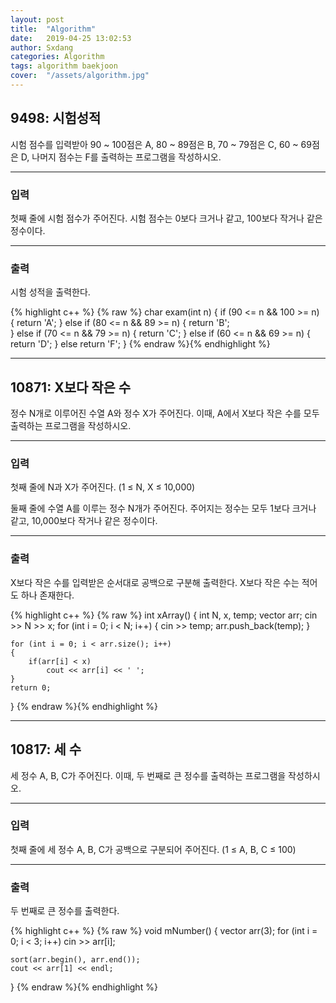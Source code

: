 ```yaml
---
layout: post
title:  "Algorithm"
date:   2019-04-25 13:02:53
author: Sxdang
categories: Algorithm
tags: algorithm baekjoon
cover:  "/assets/algorithm.jpg"
---
```


## 9498: 시험성적
시험 점수를 입력받아 90 ~ 100점은 A, 80 ~ 89점은 B, 70 ~ 79점은 C, 60 ~ 69점은 D, 나머지 점수는 F를 출력하는 프로그램을 작성하시오.

***
### 입력
첫째 줄에 시험 점수가 주어진다. 시험 점수는 0보다 크거나 같고, 100보다 작거나 같은 정수이다.

***
### 출력
시험 성적을 출력한다.

{% highlight c++ %}
{% raw %}
char exam(int n) {
	if (90 <= n && 100 >= n) {
		return 'A';
	}
	else if (80 <= n && 89 >= n) {
		return 'B';\
	}
	else if (70 <= n && 79 >= n) {
		return 'C';
	}
	else if (60 <= n && 69 >= n) {
		return 'D';
	}
	else
		return 'F';
}
{% endraw %}{% endhighlight %}

***
## 10871: X보다 작은 수
정수 N개로 이루어진 수열 A와 정수 X가 주어진다. 이때, A에서 X보다 작은 수를 모두 출력하는 프로그램을 작성하시오.

***
### 입력
첫째 줄에 N과 X가 주어진다. (1 ≤ N, X ≤ 10,000)

둘째 줄에 수열 A를 이루는 정수 N개가 주어진다. 주어지는 정수는 모두 1보다 크거나 같고, 10,000보다 작거나 같은 정수이다.

***
### 출력
X보다 작은 수를 입력받은 순서대로 공백으로 구분해 출력한다. X보다 작은 수는 적어도 하나 존재한다.

{% highlight c++ %}
{% raw %}
int xArray()
{
	int N, x, temp;
	vector<int> arr;
	cin >> N >> x;
	for (int i = 0; i < N; i++)
	{
		cin >> temp;
		arr.push_back(temp);
	}

	for (int i = 0; i < arr.size(); i++)
	{
		if(arr[i] < x)
			cout << arr[i] << ' ';
	}
	return 0;
}
{% endraw %}{% endhighlight %}

***
## 10817: 세 수
세 정수 A, B, C가 주어진다. 이때, 두 번째로 큰 정수를 출력하는 프로그램을 작성하시오.

***
### 입력
첫째 줄에 세 정수 A, B, C가 공백으로 구분되어 주어진다. (1 ≤ A, B, C ≤ 100)

***
### 출력
두 번째로 큰 정수를 출력한다.

{% highlight c++ %}
{% raw %}
void mNumber()
{
	vector<int> arr(3);
	for (int i = 0; i < 3; i++)
		cin >> arr[i];

	sort(arr.begin(), arr.end());
	cout << arr[1] << endl;
}
{% endraw %}{% endhighlight %}
